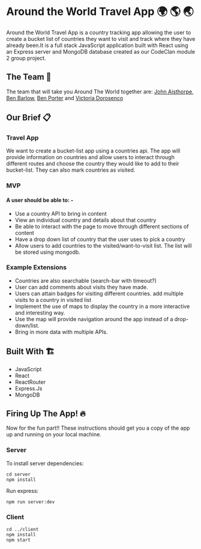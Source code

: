 # Around the World Travel App :earth_africa: :earth_americas: :earth_asia:	
Around the World Travel App is a country tracking app allowing the user to create a bucket list of countries they want to visit and track where they have already been.It is a full stack JavaScript application built with React using an Express server and MongoDB database created as our CodeClan module 2 group project. 

## The Team :wave:	
The team that will take you Around The World together are: [John Aisthorpe](https://github.com/JohnAisthorpe), [Ben Barlow](https://github.com/benbeardyman), [Ben Porter](https://github.com/BJPORTER123) and [Victoria Dorosenco](https://github.com/victometer)

## Our Brief :clipboard:	

### Travel App

We want to create a bucket-list app using a countries api. The app will provide information on countries and allow users to interact through different routes and choose the country they would like to add to their bucket-list. They can also mark countries as visited.

### MVP

#### A user should be able to: -

* Use a country API to bring in content
* View an individual country and details about that country
* Be able to interact with the page to move through different sections of content
* Have a drop down list of country that the user uses to pick a country
* Allow users to add countries to the visited/want-to-visit list. The list will be stored using mongodb.

### Example Extensions

* Countries are also searchable (search-bar with timeout?)
* User can add comments about visits they have made.
* Users can attain badges for visiting different countries.
add multiple visits to a country in visited list
* Implement the use of maps to display the country in a more interactive and interesting way.
* Use the map will provide navigation around the app instead of a drop-down/list.
* Bring in more data with multiple APIs.

## Built With :building_construction:
* JavaScript
* React
* ReactRouter
* Express.Js
* MongoDB


## Firing Up The App! :fire:

Now for the fun part!! These instructions should get you a copy of the app up and running on your local machine.

### Server

To install server dependencies:

```
cd server
npm install
```

Run express:

```
npm run server:dev
```

### Client

```
cd ../client
npm install
npm start
```
